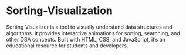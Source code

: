 # Sorting-Visualization
Sorting Visualizer is a tool to visually understand data structures and algorithms. It provides interactive animations for sorting, searching, and other DSA concepts. Built with HTML, CSS, and JavaScript, it’s an educational resource for students and developers.
